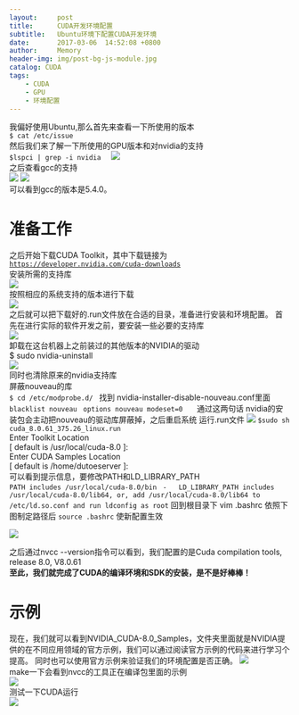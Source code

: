 ```yaml
---
layout:     post
title:      CUDA开发环境配置
subtitle:   Ubuntu环境下配置CUDA开发环境
date:       2017-03-06  14:52:08 +0800
author:     Memory
header-img: img/post-bg-js-module.jpg
catalog: CUDA
tags:
    - CUDA
    - GPU
    - 环境配置
---
```

我偏好使用Ubuntu,那么首先来查看一下所使用的版本   
    `$ cat /etc/issue   `  
然后我们来了解一下所使用的GPU版本和对nvidia的支持     
   ` $lspci | grep -i nvidia   ` 
![](http://i.imgur.com/LJlRuY6.png)  
之后查看gcc的支持  
![](http://i.imgur.com/CMa3poc.png)
![](http://i.imgur.com/GOr87ja.png)  
  可以看到gcc的版本是5.4.0。 
# 准备工作 # 
之后开始下载CUDA Toolkit，其中下载链接为[`https://developer.nvidia.com/cuda-downloads`](https://developer.nvidia.com/cuda-downloads "CUDA toolkit下载链接")  
安装所需的支持库  
![](http://i.imgur.com/OC32tZ6.png)  
按照相应的系统支持的版本进行下载  
![](http://i.imgur.com/3oo0wnN.png)  
之后就可以把下载好的.run文件放在合适的目录，准备进行安装和环境配置。 首先在进行实际的软件开发之前，要安装一些必要的支持库  
![](http://i.imgur.com/1QYelb5.png)  
卸载在这台机器上之前装过的其他版本的NVIDIA的驱动    
$ sudo nvidia-uninstall  
![](http://i.imgur.com/Y8u8nCk.png)  
同时也清除原来的nvidia支持库  
屏蔽nouveau的库  
   ` $ cd /etc/modprobe.d/  `
找到 nvidia-installer-disable-nouveau.conf里面  
   ` blacklist nouveau  `
   ` options nouveau modeset=0    `
通过这两句话 nvidia的安装包会主动把nouveau的驱动库屏蔽掉，之后重启系统
运行.run文件 
![](http://i.imgur.com/DNCc3nR.png)
`$sudo sh cuda_8.0.61_375.26_linux.run `   
Enter Toolkit Location  
 [ default is /usr/local/cuda-8.0 ]:  
Enter CUDA Samples Location  
 [ default is /home/dutoeserver ]:           
可以看到提示信息，要修改PATH和LD_LIBRARY_PATH      
    `PATH includes /usr/local/cuda-8.0/bin`
    ` -   LD_LIBRARY_PATH includes /usr/local/cuda-8.0/lib64, or, add /usr/local/cuda-8.0/lib64 to /etc/ld.so.conf and run ldconfig as root`
回到根目录下 vim .bashrc   依照下图制定路径后 `source .bashrc` 使新配置生效

![](http://i.imgur.com/VWk1iLl.png)

之后通过nvcc --version指令可以看到，我们配置的是Cuda compilation tools, release 8.0, V8.0.61  
**至此，我们就完成了CUDA的编译环境和SDK的安装，是不是好棒棒！**

# 示例 #

现在，我们就可以看到NVIDIA_CUDA-8.0_Samples，文件夹里面就是NVIDIA提供的在不同应用领域的官方示例，我们可以通过阅读官方示例的代码来进行学习个提高。 同时也可以使用官方示例来验证我们的环境配置是否正确。
![](http://i.imgur.com/HgO3JWT.png)  
make一下会看到nvcc的工具正在编译包里面的示例             
![](http://i.imgur.com/LT3bKXX.png)  
测试一下CUDA运行  
![](http://i.imgur.com/YScQ2hn.png)